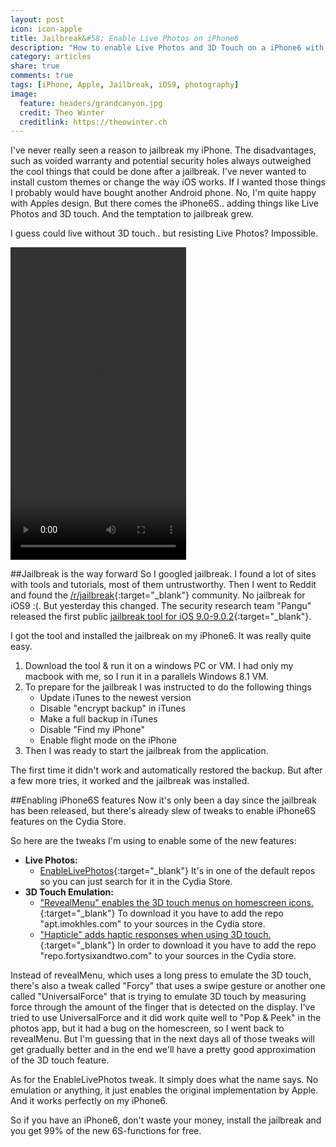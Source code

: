 ```yaml
---
layout: post
icon: icon-apple
title: Jailbreak&#58; Enable Live Photos on iPhone6
description: "How to enable Live Photos and 3D Touch on a iPhone6 with Cydia and the Pangu Jailbreak for iOS9.0-9.0.2."
category: articles
share: true
comments: true
tags: [iPhone, Apple, Jailbreak, iOS9, photography]
image:
  feature: headers/grandcanyon.jpg
  credit: Theo Winter
  creditlink: https://theowinter.ch
---
```


I've never really seen a reason to jailbreak my iPhone. The disadvantages, such as voided warranty and potential security holes 
always outweighed the cool things that could be done after a jailbreak. I've never wanted to install custom themes or change the
way iOS works. If I wanted those things I probably would have bought another Android phone. No, I'm quite happy with Apples design. 
But there comes the iPhone6S.. adding things like Live Photos and 3D touch. And the temptation to jailbreak grew. 

I guess could live without 3D touch.. but resisting Live Photos? Impossible.

<video class="videoCentre" width="281" height="500" autoplay loop controls>
  <source src="{{ site.url }}/videos/iOS9_LivePhoto_on_iPhone6.mp4" type="video/mp4">
  <object id="flowplayer" name="flowplayer" width="654" height="422" data="{{ site.url }}/assets/flash/flowplayer-3.2.5.swf" 
            type="application/x-shockwave-flash">
      <param name="movie" value="{{ site.url }}/assets/flash/flowplayer-3.2.5.swf" />
      <param name="allowfullscreen" value="true" />
      <param name="flashvars" 
    value='config={"clip":"{{ site.url }}/videos/iOS9_LivePhoto_on_iPhone6.mp4"}' />
   </object>
</video>


##Jailbreak is the way forward
So I googled jailbreak. I found a lot of sites with tools and tutorials, most of them untrustworthy. Then I went to Reddit and found the
[/r/jailbreak](http://reddit.com/r/jailbreak){:target="_blank"} community. No jailbreak for iOS9 :(.
But yesterday this changed. The security research team "Pangu" released the first public [jailbreak tool for iOS 9.0-9.0.2](http://en.pangu.io/){:target="_blank"}.

I got the tool and installed the jailbreak on my iPhone6. It was really quite easy.

1. Download the tool & run it on a windows PC or VM. I had only my macbook with me, so I run it in a parallels Windows 8.1 VM.
2. To prepare for the jailbreak I was instructed to do the following things
    + Update iTunes to the newest version
    + Disable "encrypt backup" in iTunes
    + Make a full backup in iTunes
    + Disable "Find my iPhone"
    + Enable flight mode on the iPhone
3. Then I was ready to start the jailbreak from the application.

The first time it didn't work and automatically restored the backup. But after a few more tries, it worked and the jailbreak was installed.

##Enabling iPhone6S features
Now it's only been a day since the jailbreak has been released, but there's already slew of tweaks to enable iPhone6S features on the Cydia Store.

So here are the tweaks I'm using to enable some of the new features:

+ **Live Photos:**
  + [EnableLivePhotos](http://moreinfo.thebigboss.org/moreinfo/depiction.php?file=enablelivephotosDp){:target="_blank"} It's in one of the default repos so you can just search for it in the Cydia Store.
+ **3D Touch Emulation:**
  + ["RevealMenu" enables the 3D touch menus on homescreen icons.](https://www.reddit.com/r/jailbreak/comments/3orj8p/release_revealmenu_3dtouch_for_old_devices_in_my/){:target="_blank"} To download it you have to add the repo "apt.imokhles.com" to your sources in the Cydia store.
  + ["Hapticle" adds haptic responses when using 3D touch.](https://www.reddit.com/r/jailbreak/comments/3ost7u/release_hapticle_adds_haptic_response_to_various/){:target="_blank"} In order to download it you have to add the repo "repo.fortysixandtwo.com" to your sources in the Cydia store.
  
Instead of revealMenu, which uses a long press to emulate the 3D touch, there's also a tweak called "Forcy" that uses a swipe gesture or another one called "UniversalForce" that is 
trying to emulate 3D touch by measuring force through the amount of the finger that is detected on the display. I've tried to use UniversalForce and it did work quite well to 
"Pop & Peek" in the photos app, but it had a bug on the homescreen, so I went back to revealMenu. But I'm guessing that in the next days all of those tweaks will get gradually better 
and in the end we'll have a pretty good approximation of the 3D touch feature.

As for the EnableLivePhotos tweak. It simply does what the name says. No emulation or anything, it just enables the original implementation by Apple. And it works perfectly on my
iPhone6.

So if you have an iPhone6, don't waste your money, install the jailbreak and you get 99% of the new 6S-functions for free.